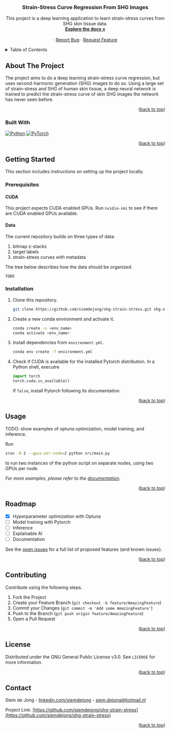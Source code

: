 <a name="readme-top"></a>

<!-- PROJECT SHIELDS -->
<!-- [![Contributors][contributors-shield]][contributors-url] -->
<!-- [![Forks][forks-shield]][forks-url] -->
<!-- [![Stargazers][stars-shield]][stars-url] -->
<!-- [![Issues][issues-shield]][issues-url] -->
<!-- [![GNU License][license-shield]][license-url] -->
<!-- [![LinkedIn][linkedin-shield]][linkedin-url] -->



<!-- PROJECT LOGO -->
<br />
<div align="center">
  <!-- <a href="https://github.com/siemdejong/shg-strain-stress">
    <img src="images/logo.png" alt="Logo" width="80" height="80">
  </a> -->

<h3 align="center">Strain-Stress Curve Regression From SHG Images</h3>

  <p align="center">
    This project is a deep learning application to learn strain-stress curves from SHG skin tissue data.
    <br />
    <a href="https://siemdejong.github.io/shg-strain-stress"><strong>Explore the docs »</strong></a>
    <br />
    <br />
    <!-- <a href="https://github.com/siemdejong/shg-strain-stress">View Demo</a> -->
    ·
    <a href="https://github.com/siemdejong/shg-strain-stress/issues">Report Bug</a>
    ·
    <a href="https://github.com/siemdejong/shg-strain-stress/issues">Request Feature</a>
  </p>
</div>



<!-- TABLE OF CONTENTS -->
<details>
  <summary>Table of Contents</summary>
  <ol>
    <li>
      <a href="#about-the-project">About The Project</a>
      <ul>
        <li><a href="#built-with">Built With</a></li>
      </ul>
    </li>
    <li>
      <a href="#getting-started">Getting Started</a>
      <ul>
        <li><a href="#prerequisites">Prerequisites</a></li>
        <li><a href="#installation">Installation</a></li>
      </ul>
    </li>
    <li><a href="#usage">Usage</a></li>
    <li><a href="#roadmap">Roadmap</a></li>
    <li><a href="#contributing">Contributing</a></li>
    <li><a href="#license">License</a></li>
    <li><a href="#contact">Contact</a></li>
    <li><a href="#acknowledgments">Acknowledgments</a></li>
  </ol>
</details>



<!-- ABOUT THE PROJECT -->
## About The Project

<!-- [![Product Name Screen Shot][product-screenshot]](https://example.com) -->

The project aims to do a deep learning strain-stress curve regression, but uses second-harmonic generation (SHG) images to do so.
Using a large set of strain-stress and SHG of human skin tissue, a deep neural network is trained to predict the strain-stress curve of skin SHG images the network has never seen before.

<p align="right">(<a href="#readme-top">back to top</a>)</p>



### Built With

[![Python][Python]][Python-url]
[![PyTorch][PyTorch]][Pytorch-url]

<p align="right">(<a href="#readme-top">back to top</a>)</p>



<!-- GETTING STARTED -->
## Getting Started

This section includes instructions on setting up the project locally.

### Prerequisites
#### CUDA
This project expects CUDA enabled GPUs. 
Run `nvidia-smi` to see if there are CUDA enabled GPUs available.

#### Data
The current repository builds on three types of data:
1.  bitmap z-stacks
2.  target labels
3.  strain-stress curves with metadata

The tree below describes how the data should be organized.

```
TODO
```

### Installation

1.  Clone this repository.
    ```bash
    git clone https://github.com/siemdejong/shg-strain-stress.git shg-strain-stress
    ```
2.  Create a new conda environment and activate it.
    ```bash
    conda create -n <env_name>
    conda activate <env_name>
    ```
3.  Install dependencies from `environment.yml`.
    ```bash
    conda env create -f environment.yml
    ```
4.  Check if CUDA is available for the installed Pytorch distribution.
    In a Python shell, executre
    ```python
    import torch
    torch.cuda.is_available()
    ```
    If `false`, install Pytorch following its documentation.

<p align="right">(<a href="#readme-top">back to top</a>)</p>

<!-- USAGE EXAMPLES -->
## Usage

TODO: show examples of optuna optimization, model training, and inference.

Run
```bash
srun -N 2 --gpus-per-node=2 python src/main.py
```
to run two instances of the python script on separate nodes, using two GPUs per node.

_For more examples, please refer to the [documentation](https://siemdejong.github.io/shg-strain-stress)._

<p align="right">(<a href="#readme-top">back to top</a>)</p>



<!-- ROADMAP -->
## Roadmap

- [x] Hyperparameter optimization with Optuna
- [ ] Model training with Pytorch
- [ ] Inference
- [ ] Explainable AI
- [ ] Documentation

See the [open issues](https://github.com/siemdejong/shg-strain-stress/issues) for a full list of proposed features (and known issues).

<p align="right">(<a href="#readme-top">back to top</a>)</p>



<!-- CONTRIBUTING -->
## Contributing
Contribute using the following steps.
1. Fork the Project
2. Create your Feature Branch (`git checkout -b feature/AmazingFeature`)
3. Commit your Changes (`git commit -m 'Add some AmazingFeature'`)
4. Push to the Branch (`git push origin feature/AmazingFeature`)
5. Open a Pull Request

<p align="right">(<a href="#readme-top">back to top</a>)</p>



<!-- LICENSE -->
## License

Distributed under the GNU General Public License v3.0. See `LICENSE` for more information.

<p align="right">(<a href="#readme-top">back to top</a>)</p>



<!-- CONTACT -->
## Contact

Siem de Jong - [linkedin.com/siemdejong](https://linkedin.com/siemdejong) - siem.dejong@hotmail.nl

Project Link: [https://github.com/siemdejong/shg-strain-stress](https://github.com/siemdejong/shg-strain-stress)

<p align="right">(<a href="#readme-top">back to top</a>)</p>



<!-- ACKNOWLEDGMENTS -->
<!-- ## Acknowledgments

* []()
* []()
* []()

<p align="right">(<a href="#readme-top">back to top</a>)</p> -->



<!-- MARKDOWN LINKS & IMAGES -->
<!-- https://www.markdownguide.org/basic-syntax/#reference-style-links -->
[contributors-shield]: https://img.shields.io/github/contributors/siemdejong/shg-strain-stress.svg?style=for-the-badge
[contributors-url]: https://github.com/siemdejong/shg-strain-stress/graphs/contributors
[forks-shield]: https://img.shields.io/github/forks/siemdejong/shg-strain-stress.svg?style=for-the-badge
[forks-url]: https://github.com/siemdejong/shg-strain-stress/network/members
[stars-shield]: https://img.shields.io/github/stars/siemdejong/shg-strain-stress.svg?style=for-the-badge
[stars-url]: https://github.com/siemdejong/shg-strain-stress/stargazers
[issues-shield]: https://img.shields.io/github/issues/siemdejong/shg-strain-stress.svg?style=for-the-badge
[issues-url]: https://github.com/siemdejong/shg-strain-stress/issues
[license-shield]: https://img.shields.io/github/license/siemdejong/shg-strain-stress.svg?style=for-the-badge
[license-url]: https://github.com/siemdejong/shg-strain-stress/blob/main/LICENSE
[linkedin-shield]: https://img.shields.io/badge/-LinkedIn-black.svg?style=for-the-badge&logo=linkedin&colorB=555
[linkedin-url]: https://linkedin.com/in/siemdejong
[product-screenshot]: images/screenshot.png
[Next.js]: https://img.shields.io/badge/next.js-000000?style=for-the-badge&logo=nextdotjs&logoColor=white
[Next-url]: https://nextjs.org/
[PyTorch]: https://img.shields.io/badge/PyTorch-EE4C2C?style=for-the-badge&logo=pytorch&logoColor=white
[PyTorch-url]: https://pytorch.org
[Python]: https://img.shields.io/badge/Python-3776AB?style=for-the-badge&logo=python&logoColor=white
[Python-url]: https://python.org
[React.js]: https://img.shields.io/badge/React-20232A?style=for-the-badge&logo=react&logoColor=61DAFB
[React-url]: https://reactjs.org/
[Vue.js]: https://img.shields.io/badge/Vue.js-35495E?style=for-the-badge&logo=vuedotjs&logoColor=4FC08D
[Vue-url]: https://vuejs.org/
[Angular.io]: https://img.shields.io/badge/Angular-DD0031?style=for-the-badge&logo=angular&logoColor=white
[Angular-url]: https://angular.io/
[Svelte.dev]: https://img.shields.io/badge/Svelte-4A4A55?style=for-the-badge&logo=svelte&logoColor=FF3E00
[Svelte-url]: https://svelte.dev/
[Laravel.com]: https://img.shields.io/badge/Laravel-FF2D20?style=for-the-badge&logo=laravel&logoColor=white
[Laravel-url]: https://laravel.com
[Bootstrap.com]: https://img.shields.io/badge/Bootstrap-563D7C?style=for-the-badge&logo=bootstrap&logoColor=white
[Bootstrap-url]: https://getbootstrap.com
[JQuery.com]: https://img.shields.io/badge/jQuery-0769AD?style=for-the-badge&logo=jquery&logoColor=white
[JQuery-url]: https://jquery.com
